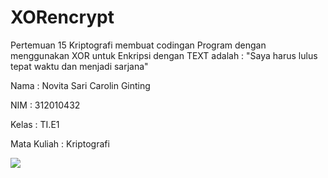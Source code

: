 # XORencrypt
Pertemuan 15 Kriptografi membuat codingan Program dengan menggunakan XOR untuk Enkripsi   dengan TEXT  adalah : "Saya harus lulus tepat waktu dan menjadi sarjana"

Nama : Novita Sari Carolin Ginting

NIM : 312010432

Kelas : TI.E1

Mata Kuliah : Kriptografi

![](img/1%20xorencrypt.png)
